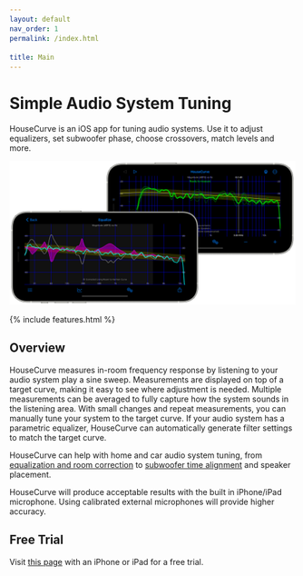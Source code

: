 ```yaml
---
layout: default
nav_order: 1
permalink: /index.html

title: Main
---
```


# Simple Audio System Tuning
HouseCurve is an iOS app for tuning audio systems.  Use it to adjust equalizers, set subwoofer phase, choose crossovers, match levels and more.

![housecurve main](/assets/img/housecurve_main_page.png "HouseCurve screenshots")

{% include features.html %}

## Overview

HouseCurve measures in-room frequency response by listening to your audio system play a sine sweep.  Measurements are displayed on top of a target curve, making it easy to see where adjustment is needed.  Multiple measurements can be averaged to fully capture how the system sounds in the listening area.  With small changes and repeat measurements, you can manually tune your system to the target curve.  If your audio system has a parametric equalizer, HouseCurve can automatically generate filter settings to match the target curve.

HouseCurve can help with home and car audio system tuning, from [equalization and room correction](tuning/equalization.md) to [subwoofer time alignment](tuning/time_align.md) and speaker placement.

HouseCurve will produce acceptable results with the built in iPhone/iPad microphone. Using calibrated external microphones will provide higher accuracy.

## Free Trial

Visit [this page](APPCLIP.md) with an iPhone or iPad for a free trial.

